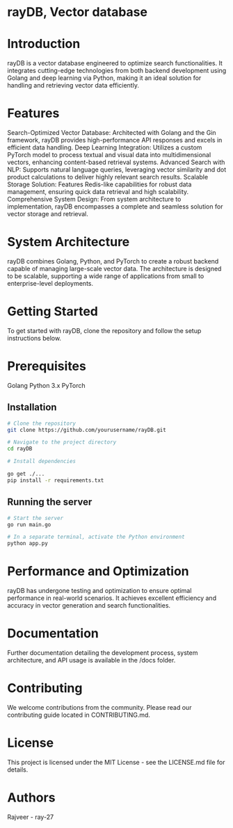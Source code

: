 # rayDB, Vector database 
# Introduction
rayDB is a vector database engineered to optimize search functionalities. It integrates cutting-edge technologies from both backend development using Golang and deep learning via Python, making it an ideal solution for handling and retrieving vector data efficiently.

# Features
Search-Optimized Vector Database: Architected with Golang and the Gin framework, rayDB provides high-performance API responses and excels in efficient data handling.
Deep Learning Integration: Utilizes a custom PyTorch model to process textual and visual data into multidimensional vectors, enhancing content-based retrieval systems.
Advanced Search with NLP: Supports natural language queries, leveraging vector similarity and dot product calculations to deliver highly relevant search results.
Scalable Storage Solution: Features Redis-like capabilities for robust data management, ensuring quick data retrieval and high scalability.
Comprehensive System Design: From system architecture to implementation, rayDB encompasses a complete and seamless solution for vector storage and retrieval.

# System Architecture
rayDB combines Golang, Python, and PyTorch to create a robust backend capable of managing large-scale vector data. The architecture is designed to be scalable, supporting a wide range of applications from small to enterprise-level deployments.

# Getting Started
To get started with rayDB, clone the repository and follow the setup instructions below.

# Prerequisites
Golang
Python 3.x
PyTorch
## Installation
```bash
# Clone the repository
git clone https://github.com/yourusername/rayDB.git

# Navigate to the project directory
cd rayDB

# Install dependencies

go get ./...
pip install -r requirements.txt
```
## Running the server
```bash
# Start the server
go run main.go

# In a separate terminal, activate the Python environment
python app.py
```
# Performance and Optimization
rayDB has undergone testing and optimization to ensure optimal performance in real-world scenarios. It achieves excellent efficiency and accuracy in vector generation and search functionalities.

# Documentation
Further documentation detailing the development process, system architecture, and API usage is available in the /docs folder.

# Contributing
We welcome contributions from the community. Please read our contributing guide located in CONTRIBUTING.md.

# License
This project is licensed under the MIT License - see the LICENSE.md file for details.

# Authors
Rajveer - ray-27
